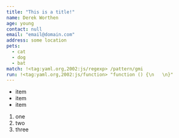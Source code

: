 ```yaml
---
title: "This is a title!"
name: Derek Worthen
age: young
contact: null
email: "email@domain.com"
address: some location
pets:
  - cat
  - dog
  - bat
match: !<tag:yaml.org,2002:js/regexp> /pattern/gmi
run: !<tag:yaml.org,2002:js/function> "function () {\n   \n}"
---
```


-   item
-   item
-   item

1.  one
2.  two
3.  three

